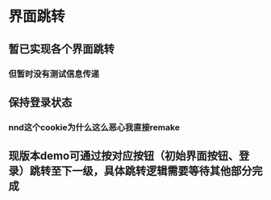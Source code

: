 # 界面跳转
## 暂已实现各个界面跳转
### 但暂时没有测试信息传递 
## 保持登录状态
### nnd这个cookie为什么这么恶心我直接remake
## 现版本demo可通过按对应按钮（初始界面按钮、登录）跳转至下一级，具体跳转逻辑需要等待其他部分完成